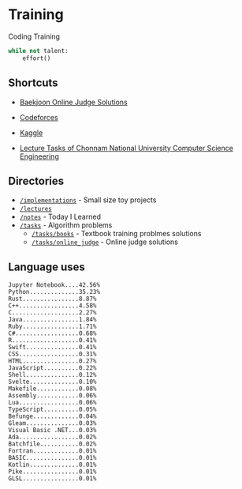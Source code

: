 # Training
Coding Training

```python
while not talent:
    effort()
```

## Shortcuts
* [Baekjoon Online Judge Solutions](./tasks/online_judge/baekjoon/)
* [Codeforces](./tasks/competitive/codeforces/)
* [Kaggle](./tasks/competitive/kaggle)

* [Lecture Tasks of Chonnam National University Computer Science Engineering](./lectures/jnu/)

## Directories
* [`/implementations`](./implementations/) - Small size toy projects
* [`/lectures`](./lectures/)
* [`/notes`](./notes/) - Today I Learned
* [`/tasks`](./tasks/) - Algorithm problems
  * [`/tasks/books`](./tasks/books/) - Textbook training problmes solutions
  * [`/tasks/online_judge`](./tasks/online_judge/) - Online judge solutions

## Language uses
```
Jupyter Notebook....42.56%
Python..............35.23%
Rust................8.87%
C++.................4.58%
C...................2.27%
Java................1.84%
Ruby................1.71%
C#..................0.68%
R...................0.41%
Swift...............0.41%
CSS.................0.31%
HTML................0.27%
JavaScript..........0.22%
Shell...............0.12%
Svelte..............0.10%
Makefile............0.08%
Assembly............0.06%
Lua.................0.06%
TypeScript..........0.05%
Befunge.............0.04%
Gleam...............0.03%
Visual Basic .NET...0.03%
Ada.................0.02%
Batchfile...........0.02%
Fortran.............0.01%
BASIC...............0.01%
Kotlin..............0.01%
Pike................0.01%
GLSL................0.01%
```
